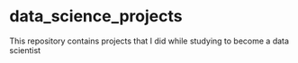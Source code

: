 # data_science_projects
This repository contains projects that I did while studying to become a data scientist
